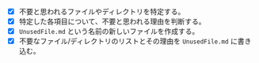 - [x] 不要と思われるファイルやディレクトリを特定する。
- [x] 特定した各項目について、不要と思われる理由を判断する。
- [x] `UnusedFile.md` という名前の新しいファイルを作成する。
- [x] 不要なファイル/ディレクトリのリストとその理由を `UnusedFile.md` に書き込む。
